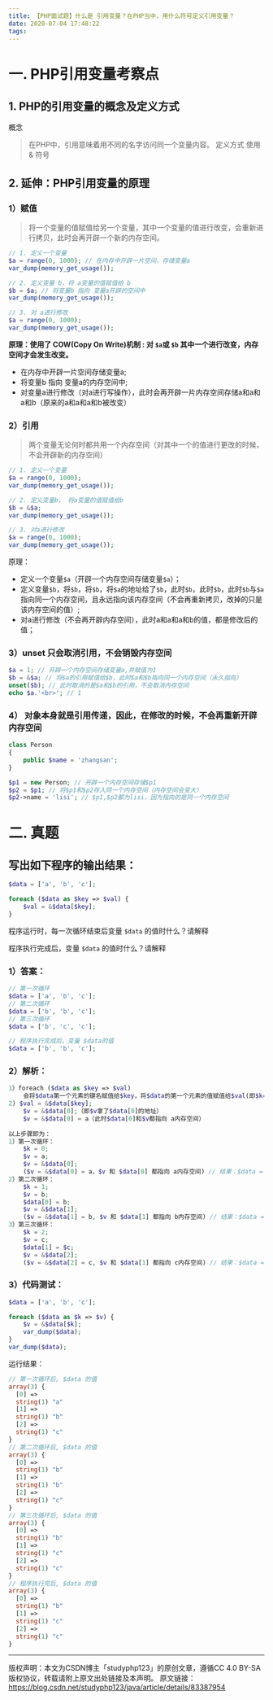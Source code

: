 ```yaml
---
title: 【PHP面试题】什么是 引用变量？在PHP当中，用什么符号定义引用变量？
date: 2020-07-04 17:48:22
tags:
---
```


# 一. PHP引用变量考察点
## 1. PHP的引用变量的概念及定义方式
概念
> 在PHP中，引用意味着用不同的名字访问同一个变量内容。
定义方式
> 使用 & 符号

## 2. 延伸：PHP引用变量的原理
### 1）赋值
> 将一个变量的值赋值给另一个变量，其中一个变量的值进行改变，会重新进行拷贝，此时会再开辟一个新的内存空间。
```PHP
// 1. 定义一个变量
$a = range(0, 1000); // 在内存中开辟一片空间，存储变量a
var_dump(memory_get_usage());

// 2. 定义变量 b，将 a变量的值赋值给 b
$b = $a; // 将变量b 指向 变量a开辟的空间中
var_dump(memory_get_usage());

// 3. 对 a进行修改
$a = range(0, 1000);
var_dump(memory_get_usage());
```
**原理：使用了 COW(Copy On Write)机制 : 对 `$a`或 `$b` 其中一个进行改变，内存空间才会发生改变。**
- 在内存中开辟一片空间存储变量a;
- 将变量b 指向 变量a的内存空间中;
- 对变量a进行修改（对a进行写操作），此时会再开辟一片内存空间存储a和a和a和b（原来的a和a和a和b被改变）
### 2）引用
> 两个变量无论何时都共用一个内存空间（对其中一个的值进行更改的时候，不会开辟新的内存空间）
```PHP
// 1. 定义一个变量
$a = range(0, 1000);
var_dump(memory_get_usage());

// 2. 定义变量b， 将a变量的值赋值给b
$b = &$a;
var_dump(memory_get_usage());

// 3. 对a进行修改
$a = range(0, 1000);
var_dump(memory_get_usage());
```
原理：
- 定义一个变量`$a`（开辟一个内存空间存储变量`$a`）；
- 定义变量`$b`，将`$b`，将`$b`，将`$a`的地址给了`$b`，此时`$b`，此时`$b`，此时`$b`与`$a`指向同一个内存空间，且永远指向该内存空间（不会再重新拷贝，改掉的只是该内存空间的值）;
- 对a进行修改（不会再开辟内存空间），此时a和a和a和b的值，都是修改后的值；
### 3）unset 只会取消引用，不会销毁内存空间
```PHP
$a = 1; // 开辟一个内存空间存储变量a,并赋值为1
$b = &$a; // 将$a的引用赋值给$b，此时$a和$b指向同一个内存空间（永久指向）
unset($b); // 此时取消的是$a和$b的引用，不会取消内存空间
echo $a.'<br>'; // 1
```
### 4） 对象本身就是引用传递，因此，在修改的时候，不会再重新开辟内存空间
```PHP
class Person
{
    public $name = 'zhangsan';
}

$p1 = new Person; // 开辟一个内存空间存储$p1
$p2 = $p1; // 将$p1和$p2存入同一个内存空间（内存空间会变大）
$p2->name = 'lisi'; // $p1,$p2都为lisi，因为指向的是同一个内存空间
```
# 二. 真题
## 写出如下程序的输出结果：
```PHP
$data = ['a', 'b', 'c'];

foreach ($data as $key => $val) { 
    $val = &$data[$key]; 
}
```
程序运行时，每一次循环结束后变量 `$data` 的值时什么？请解释

程序执行完成后，变量 `$data` 的值时什么？请解释
### 1）答案：
```PHP
// 第一次循环
$data = ['a', 'b', 'c'];
// 第二次循环
$data = ['b', 'b', 'c'];
// 第三次循环
$data = ['b', 'c', 'c'];

// 程序执行完成后，变量 $data的值
$data = ['b', 'b', 'c'];
``` 
### 2）解析：
```PHP
1）foreach ($data as $key => $val)
	会将$data第一个元素的键名赋值给$key，将$data的第一个元素的值赋值给$val(即$k=0; $v=a;)
2) $val = &$data[$key]; 
	$v = &$data[0];（即$v拿了$data[0]的地址）
	$v = &$data[0] = a（此时$data[0]和$v都指向 a内存空间）
	
以上步骤即为：
1）第一次循环：
	$k = 0;
	$v = a;
	$v = &$data[0];
	($v = &$data[0] = a，$v 和 $data[0] 都指向 a内存空间) // 结果：$data = ['a','b','c'];
2）第二次循环：
	$k = 1;
	$v = b;
	$data[0] = b;
	$v = &$data[1];
	($v = &$data[1] = b, $v 和 $data[1] 都指向 b内存空间) // 结果：$data = ['b','b','c'];
3）第三次循环：	
	$k = 2;
	$v = c;
	$data[1] = $c;
	$v = &$data[2];
	($v = &$data[2] = c, $v 和 $data[1] 都指向 c内存空间) // 结果：$data = ['b','c','c'];
```
### 3）代码测试：
```PHP
$data = ['a', 'b', 'c'];

foreach ($data as $k => $v) {
    $v = &$data[$k];
    var_dump($data);
}
var_dump($data);
```
运行结果：
```PHP
// 第一次循环后, $data 的值
array(3) {
  [0] =>
  string(1) "a"
  [1] =>
  string(1) "b"
  [2] =>
  string(1) "c"
}
// 第二次循环后, $data 的值
array(3) {
  [0] =>
  string(1) "b"
  [1] =>
  string(1) "b"
  [2] =>
  string(1) "c"
}
// 第三次循环后, $data 的值
array(3) {
  [0] =>
  string(1) "b"
  [1] =>
  string(1) "c"
  [2] =>
  string(1) "c"
}
// 程序执行完后, $data 的值
array(3) {
  [0] =>
  string(1) "b"
  [1] =>
  string(1) "c"
  [2] =>
  string(1) "c"
}
```
-----------------------------
版权声明：本文为CSDN博主「studyphp123」的原创文章，遵循CC 4.0 BY-SA版权协议，转载请附上原文出处链接及本声明。
原文链接：https://blog.csdn.net/studyphp123/java/article/details/83387954